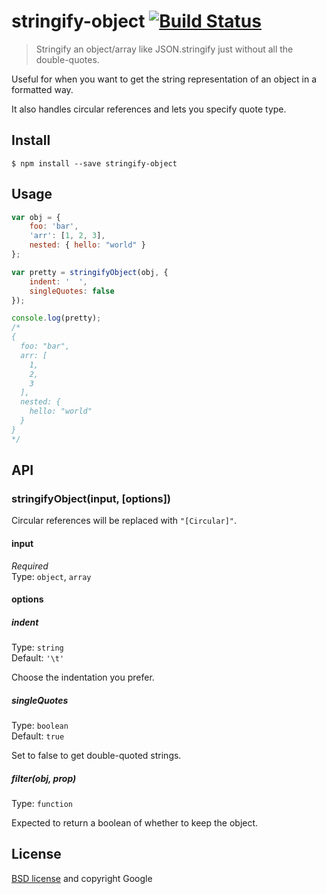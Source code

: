 # stringify-object [![Build Status](https://secure.travis-ci.org/yeoman/stringify-object.svg?branch=master)](http://travis-ci.org/yeoman/stringify-object)

> Stringify an object/array like JSON.stringify just without all the double-quotes.

Useful for when you want to get the string representation of an object in a formatted way.

It also handles circular references and lets you specify quote type.


## Install

```
$ npm install --save stringify-object
```


## Usage

```js
var obj = {
    foo: 'bar',
    'arr': [1, 2, 3],
    nested: { hello: "world" }
};

var pretty = stringifyObject(obj, {
    indent: '  ',
    singleQuotes: false
});

console.log(pretty);
/*
{
  foo: "bar",
  arr: [
    1,
    2,
    3
  ],
  nested: {
    hello: "world"
  }
}
*/
```


## API

### stringifyObject(input, [options])

Circular references will be replaced with `"[Circular]"`.

#### input

*Required*  
Type: `object`, `array`

#### options

##### indent

Type: `string`  
Default: `'\t'`

Choose the indentation you prefer.

##### singleQuotes

Type: `boolean`  
Default: `true`

Set to false to get double-quoted strings.

##### filter(obj, prop)

Type: `function`

Expected to return a boolean of whether to keep the object.


## License

[BSD license](http://opensource.org/licenses/bsd-license.php) and copyright Google
